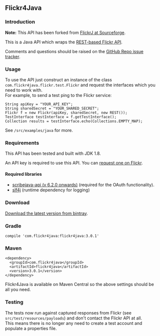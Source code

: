 ## Flickr4Java

### Introduction

__Note:__ This API has been forked from [FlickrJ at Sourceforge](http://flickrj.sourceforge.net/).

This is a Java API which wraps the [REST-based Flickr API](http://www.flickr.com/services/api/).

Comments and questions should be raised on the [GitHub Repo issue tracker](https://github.com/boncey/Flickr4Java/issues).

### Usage

To use the API just construct an instance of the class `com.flickr4java.flickr.test.Flickr` and request the interfaces which you need to work with.  
For example, to send a test ping to the Flickr service:

    String apiKey = "YOUR_API_KEY";
    String sharedSecret = "YOUR_SHARED_SECRET";
    Flickr f = new Flickr(apiKey, sharedSecret, new REST());
    TestInterface testInterface = f.getTestInterface();
    Collection results = testInterface.echo(Collections.EMPTY_MAP);
    
See `/src/examples/java` for more.

### Requirements

This API has been tested and built with JDK 1.8.

An API key is required to use this API.  You can [request one on Flickr](http://www.flickr.com/services/api/).

#### Required libraries

- [scribejava-api (v 6.2.0 onwards)](https://github.com/scribejava/scribejava) (required for the OAuth functionality).
- [slf4j](https://www.slf4j.org) (runtime dependency for logging)

### Download

[Download the latest version from bintray](https://bintray.com/boncey/Flickr4Java/Flickr4Java).


### Gradle

    compile 'com.flickr4java:flickr4java:3.0.1'

### Maven

    <dependency>
      <groupId>com.flickr4java</groupId>
      <artifactId>flickr4java</artifactId>
      <version>3.0.1</version>
    </dependency>

Flickr4Java is available on Maven Central so the above settings should be all you need.

### Testing
The tests now run against captured responses from Flickr (see `src/test/resources/payloads`) and don't contact the Flickr API at all.  
This means there is no longer any need to create a test account and populate a properties file.
